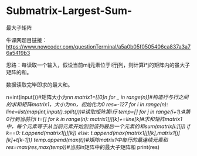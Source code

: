 # Submatrix-Largest-Sum-
最大子矩阵

牛课网题目链接：https://www.nowcoder.com/questionTerminal/a5a0b05f0505406ca837a3a76a5419b3

思路：每读取一个输入，假设当前mij元素位于i行j列，则计算i*j的矩阵内的虽大子矩阵的和。

数据读取完毕即求的最大和。

n=int(input())#矩阵大小为n*n
matrix1=[[0]*n for _ in range(n)]#构造行与行之间的求和矩阵matrix1，大小为n*n，初始化为0
res=-127
for i in range(n):
    line=list(map(int,input().split()))#读取矩阵第i行
    temp=[]
    for j in range(i+1):#第0行到当前行i
        t=[]
        for k in range(n):
            matrix1[j][k]+=line[k]#求和矩阵matrix1中，每个元素等于从当前元素开始到到该列最后一个元素的和sum(matrix[i:][j])
            if k==0:
                t.append(matrix1[j][k])
            else:
                t.append(max(matrix1[j][k],matrix1[j][k]+t[k-1]))
        temp.append(max(t))#矩阵matrix1中每行的最连续元素和
    res=max(res,max(temp))#当前i*n矩阵中的最大子矩阵和
print(res)
